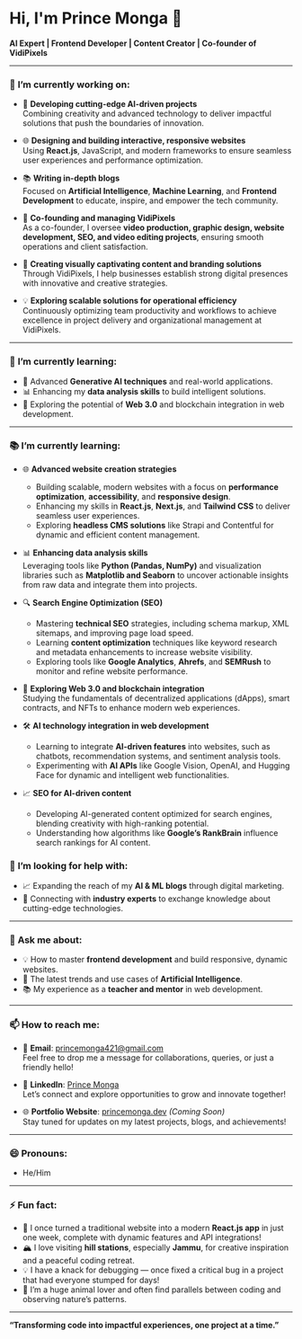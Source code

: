 # Hi, I'm Prince Monga 👋  
**AI Expert | Frontend Developer | Content Creator | Co-founder of VidiPixels**

---

### 🔭 **I’m currently working on:**

- 🚀 **Developing cutting-edge AI-driven projects**  
   Combining creativity and advanced technology to deliver impactful solutions that push the boundaries of innovation.  

- 🌐 **Designing and building interactive, responsive websites**  
   Using **React.js**, JavaScript, and modern frameworks to ensure seamless user experiences and performance optimization.  

- 📚 **Writing in-depth blogs**  
   Focused on **Artificial Intelligence**, **Machine Learning**, and **Frontend Development** to educate, inspire, and empower the tech community.  

- 🏢 **Co-founding and managing VidiPixels**  
   As a co-founder, I oversee **video production, graphic design, website development, SEO, and video editing projects**, ensuring smooth operations and client satisfaction.  

- 🎨 **Creating visually captivating content and branding solutions**  
   Through VidiPixels, I help businesses establish strong digital presences with innovative and creative strategies.  

- 💡 **Exploring scalable solutions for operational efficiency**  
   Continuously optimizing team productivity and workflows to achieve excellence in project delivery and organizational management at VidiPixels.  

---

### 🌱 **I’m currently learning:**
- 🤖 Advanced **Generative AI techniques** and real-world applications.
- 📊 Enhancing my **data analysis skills** to build intelligent solutions.
- 🧩 Exploring the potential of **Web 3.0** and blockchain integration in web development.

---

### 📚 **I’m currently learning:**

- 🌐 **Advanced website creation strategies**  
   - Building scalable, modern websites with a focus on **performance optimization**, **accessibility**, and **responsive design**.  
   - Enhancing my skills in **React.js**, **Next.js**, and **Tailwind CSS** to deliver seamless user experiences.  
   - Exploring **headless CMS solutions** like Strapi and Contentful for dynamic and efficient content management.  

- 📊 **Enhancing data analysis skills**  
   Leveraging tools like **Python (Pandas, NumPy)** and visualization libraries such as **Matplotlib and Seaborn** to uncover actionable insights from raw data and integrate them into projects.  

- 🔍 **Search Engine Optimization (SEO)**  
   - Mastering **technical SEO** strategies, including schema markup, XML sitemaps, and improving page load speed.  
   - Learning **content optimization** techniques like keyword research and metadata enhancements to increase website visibility.  
   - Exploring tools like **Google Analytics**, **Ahrefs**, and **SEMRush** to monitor and refine website performance.  

- 🧩 **Exploring Web 3.0 and blockchain integration**  
   Studying the fundamentals of decentralized applications (dApps), smart contracts, and NFTs to enhance modern web experiences.  

- 🛠️ **AI technology integration in web development**  
   - Learning to integrate **AI-driven features** into websites, such as chatbots, recommendation systems, and sentiment analysis tools.  
   - Experimenting with **AI APIs** like Google Vision, OpenAI, and Hugging Face for dynamic and intelligent web functionalities.  

- 📈 **SEO for AI-driven content**  
   - Developing AI-generated content optimized for search engines, blending creativity with high-ranking potential.  
   - Understanding how algorithms like **Google’s RankBrain** influence search rankings for AI content.  


### 🤔 **I’m looking for help with:**
- 📈 Expanding the reach of my **AI & ML blogs** through digital marketing.
- 🤝 Connecting with **industry experts** to exchange knowledge about cutting-edge technologies.

---

### 💬 **Ask me about:**
- 💡 How to master **frontend development** and build responsive, dynamic websites.
- 🤖 The latest trends and use cases of **Artificial Intelligence**.
- 📚 My experience as a **teacher and mentor** in web development.

---

### 📫 **How to reach me:**

- 📧 **Email**: [princemonga421@gmail.com](mailto:princemonga421@gmail.com)  
   Feel free to drop me a message for collaborations, queries, or just a friendly hello!  

- 💼 **LinkedIn**: [Prince Monga](https://www.linkedin.com/in/prince-monga-/)  
   Let’s connect and explore opportunities to grow and innovate together!  

- 🌐 **Portfolio Website**: [princemonga.dev](#) *(Coming Soon)*  
   Stay tuned for updates on my latest projects, blogs, and achievements!  


---

### 😄 **Pronouns:**
- He/Him

---

### ⚡ **Fun fact:**

- 🌟 I once turned a traditional website into a modern **React.js app** in just one week, complete with dynamic features and API integrations!  
- 🏔️ I love visiting **hill stations**, especially **Jammu**, for creative inspiration and a peaceful coding retreat.  
- 💡 I have a knack for debugging — once fixed a critical bug in a project that had everyone stumped for days!  
- 🐾 I’m a huge animal lover and often find parallels between coding and observing nature’s patterns.  

---

**“Transforming code into impactful experiences, one project at a time.”**
